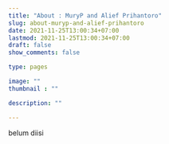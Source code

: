 ```yaml
---
title: "About : MuryP and Alief Prihantoro"
slug: about-muryp-and-alief-prihantoro
date: 2021-11-25T13:00:34+07:00
lastmod: 2021-11-25T13:00:34+07:00
draft: false
show_comments: false

type: pages

image: ""
thumbnail : ""

description: ""

---
```


belum diisi

